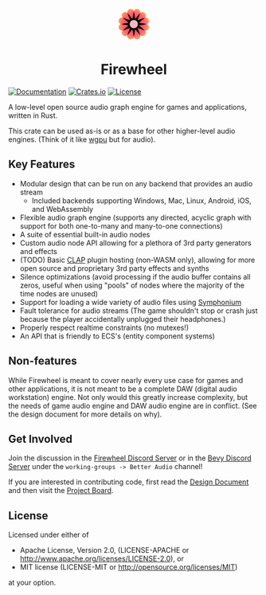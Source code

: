 <div align="center"><img src="./assets/logo-512.png" width="64px" height="64px"/><h1>Firewheel</h1></div>

[![Documentation](https://docs.rs/firewheel/badge.svg)](https://docs.rs/firewheel)
[![Crates.io](https://img.shields.io/crates/v/firewheel.svg)](https://crates.io/crates/firewheel)
[![License](https://img.shields.io/crates/l/firewheel.svg)](https://github.com/BillyDM/firewheel/blob/main/LICENSE-APACHE)

A low-level open source audio graph engine for games and applications, written in Rust.

This crate can be used as-is or as a base for other higher-level audio engines. (Think of it like [wgpu](https://wgpu.rs/) but for audio).

## Key Features

* Modular design that can be run on any backend that provides an audio stream
    * Included backends supporting Windows, Mac, Linux, Android, iOS, and WebAssembly
* Flexible audio graph engine (supports any directed, acyclic graph with support for both one-to-many and many-to-one connections)
* A suite of essential built-in audio nodes
* Custom audio node API allowing for a plethora of 3rd party generators and effects
* (TODO) Basic [CLAP] plugin hosting (non-WASM only), allowing for more open source and proprietary 3rd party effects and synths
* Silence optimizations (avoid processing if the audio buffer contains all zeros, useful when using "pools" of nodes where the majority of the time nodes are unused)
* Support for loading a wide variety of audio files using [Symphonium]
* Fault tolerance for audio streams (The game shouldn't stop or crash just because the player accidentally unplugged their headphones.)
* Properly respect realtime constraints (no mutexes!)
* An API that is friendly to ECS's (entity component systems)

## Non-features

While Firewheel is meant to cover nearly every use case for games and other applications, it is not meant to be a complete DAW (digital audio workstation) engine. Not only would this greatly increase complexity, but the needs of game audio engine and DAW audio engine are in conflict. (See the design document for more details on why).

## Get Involved

Join the discussion in the [Firewheel Discord Server](https://discord.gg/rKzZpjGCGs) or in the [Bevy Discord Server](https://discord.gg/bevy) under the `working-groups -> Better Audio` channel!

If you are interested in contributing code, first read the [Design Document] and then visit the [Project Board](https://github.com/users/BillyDM/projects/1).

## License

Licensed under either of

* Apache License, Version 2.0, (LICENSE-APACHE or http://www.apache.org/licenses/LICENSE-2.0), or
* MIT license (LICENSE-MIT or http://opensource.org/licenses/MIT)

at your option.

[Design Document]: DESIGN_DOC.md
[CPAL]: https://github.com/RustAudio/cpal
[Symphonium]: https://github.com/MeadowlarkDAW/symphonium
[creek]: https://github.com/MeadowlarkDAW/creek
[CLAP]: https://cleveraudio.org/
[RtAudio]: https://github.com/BillyDM/rtaudio-rs
[Interflow]: https://github.com/SolarLiner/interflow
